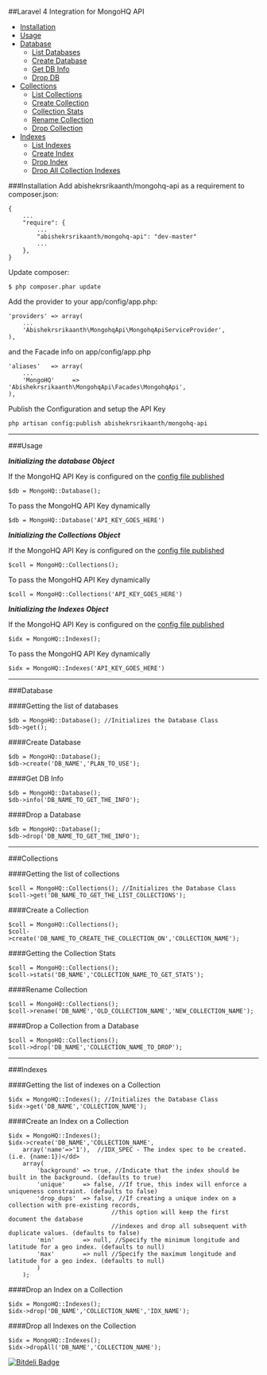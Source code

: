 ##Laravel 4 Integration for MongoHQ API


- [Installation](#install)
- [Usage](#usage)
- [Database](#database)
  - [List Databases](#list-db)
  - [Create Database](#create-db)
  - [Get DB Info](#info-db)
  - [Drop DB](#drop-db)
- [Collections](#collections)
  - [List Collections](#list-coll)
  - [Create Collection](#create-coll)
  - [Collection Stats](#stats-coll)
  - [Rename Collection](#rename-coll)
  - [Drop Collection](#drop-coll)
- [Indexes](#indexes)
  - [List Indexes](#list-idx)
  - [Create Index](#create-idx)
  - [Drop Index](#drop-idx)
  - [Drop All Collection Indexes](#drop-idx-all)

<a name="install"></a>
###Installation
Add abishekrsrikaanth/mongohq-api as a requirement to composer.json:
```
{
    ...
    "require": {
        ...
        "abishekrsrikaanth/mongohq-api": "dev-master"
        ...
    },
}
```
Update composer:
```
$ php composer.phar update
```
Add the provider to your app/config/app.php:
```
'providers' => array(
    ...
    'Abishekrsrikaanth\MongohqApi\MongohqApiServiceProvider',
),
```
and the Facade info on app/config/app.php
```
'aliases'   => array(
    ...
    'MongoHQ'     => 'Abishekrsrikaanth\MongohqApi\Facades\MongohqApi',
),
```
Publish the Configuration and setup the API Key<a name="config-publish"></a>
```
php artisan config:publish abishekrsrikaanth/mongohq-api
```
---------------------
<a name="usage"></a>
###Usage

***Initializing the database Object***

If the MongoHQ API Key is configured on the [config file published](#config-publish)
```
$db = MongoHQ::Database(); 
```

To pass the MongoHQ API Key dynamically

```
$db = MongoHQ::Database('API_KEY_GOES_HERE')
```

***Initializing the Collections Object***

If the MongoHQ API Key is configured on the [config file published](#config-publish)
```
$coll = MongoHQ::Collections(); 
```

To pass the MongoHQ API Key dynamically

```
$coll = MongoHQ::Collections('API_KEY_GOES_HERE')
```

***Initializing the Indexes Object***

If the MongoHQ API Key is configured on the [config file published](#config-publish)
```
$idx = MongoHQ::Indexes(); 
```

To pass the MongoHQ API Key dynamically

```
$idx = MongoHQ::Indexes('API_KEY_GOES_HERE')
```
-------------------
<a name="database"></a>
###Database

<a name="list-db"></a>
####Getting the list of databases
```
$db = MongoHQ::Database(); //Initializes the Database Class
$db->get();
```

<a name="create-db"></a>
####Create Database
```
$db = MongoHQ::Database();
$db->create('DB_NAME','PLAN_TO_USE');
```

<a name="info-db"></a>
####Get DB Info
```
$db = MongoHQ::Database();
$db->info('DB_NAME_TO_GET_THE_INFO');
```

<a name="drop-db"></a>
####Drop a Database
```
$db = MongoHQ::Database();
$db->drop('DB_NAME_TO_GET_THE_INFO');
```
-------------------
<a name="collections"></a>
###Collections

<a name="list-coll"></a>
####Getting the list of collections
```
$coll = MongoHQ::Collections(); //Initializes the Database Class
$coll->get('DB_NAME_TO_GET_THE_LIST_COLLECTIONS');
```

<a name="create-coll"></a>
####Create a Collection
```
$coll = MongoHQ::Collections();
$coll->create('DB_NAME_TO_CREATE_THE_COLLECTION_ON','COLLECTION_NAME');
```

<a name="stats-coll"></a>
####Getting the Collection Stats
```
$coll = MongoHQ::Collections();
$coll->stats('DB_NAME','COLLECTION_NAME_TO_GET_STATS');
```

<a name="rename-coll"></a>
####Rename Collection
```
$coll = MongoHQ::Collections();
$coll->rename('DB_NAME','OLD_COLLECTION_NAME','NEW_COLLECTION_NAME');
```

<a name="drop-coll"></a>
####Drop a Collection from a Database
```
$coll = MongoHQ::Collections();
$coll->drop('DB_NAME','COLLECTION_NAME_TO_DROP');
```
-----------------
<a name="indexes"></a>
###Indexes

<a name="list-idx"></a>
####Getting the list of indexes on a Collection
```
$idx = MongoHQ::Indexes(); //Initializes the Database Class
$idx->get('DB_NAME','COLLECTION_NAME');
```

<a name="create-idx"></a>
####Create an Index on a Collection
```
$idx = MongoHQ::Indexes();
$idx->create('DB_NAME','COLLECTION_NAME',
    array('name'=>'1'),  //IDX_SPEC - The index spec to be created. (i.e. {name:1})</dd>
    array(
        'background' => true, //Indicate that the index should be built in the background. (defaults to true)
        'unique'     => false, //If true, this index will enforce a uniqueness constraint. (defaults to false)
        'drop_dups'  => false, //If creating a unique index on a collection with pre-existing records, 
                             //this option will keep the first document the database 
                             //indexes and drop all subsequent with duplicate values. (defaults to false)
        'min'        => null, //Specify the minimum longitude and latitude for a geo index. (defaults to null)
        'max'        => null //Specify the maximum longitude and latitude for a geo index. (defaults to null)
        )
    );

```
<a name="drop-idx"></a>
####Drop an Index on a Collection
```
$idx = MongoHQ::Indexes();
$idx->drop('DB_NAME','COLLECTION_NAME','IDX_NAME');
```
<a name="drop-idx-all"></a>
####Drop all Indexes on the Collection
```
$idx = MongoHQ::Indexes();
$idx->dropAll('DB_NAME','COLLECTION_NAME');
```

[![Bitdeli Badge](https://d2weczhvl823v0.cloudfront.net/abishekrsrikaanth/mongohq-api-laravel4/trend.png)](https://bitdeli.com/free "Bitdeli Badge")